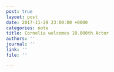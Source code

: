 ```yaml
---
post: true
layout: post
date: 2017-11-29 23:00:00 +0000
categories: note
title: Cornelia welcomes 10.000th Actor
authors: ''
journal: ''
link: ''
file: ''

---
```


